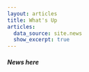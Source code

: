 ```yaml
---
layout: articles
title: What's Up
articles:
  data_source: site.news
  show_excerpt: true
---
```

##### News here
